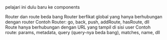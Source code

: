 pelajari ini dulu baru ke components

Router dan route beda bang
Router berfikat global yang hanya berhubungan dengan router
Contoh Router: go, back, push,  addRoute, hasRoute, dll
Route hanya berhubungan dengan URL yang tampil di sisi user
Contoh route: params, metadata, query (query-nya beda bang), matches, name, dll